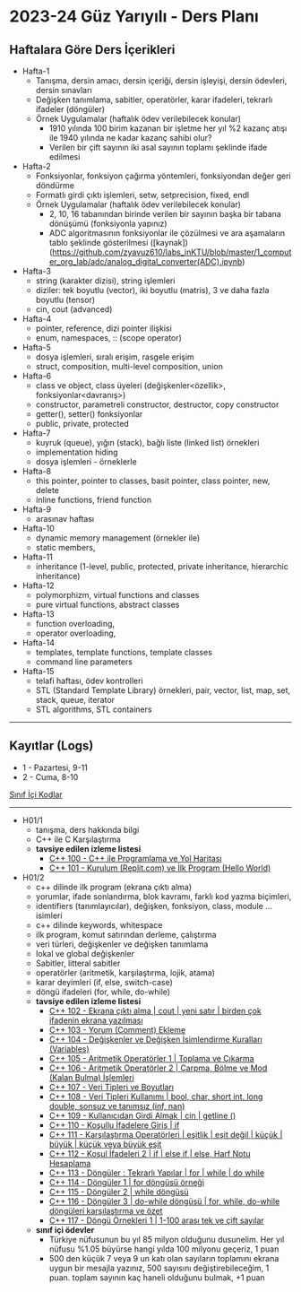 # 2023-24 Güz Yarıyılı - Ders Planı

## Haftalara Göre Ders İçerikleri
* Hafta-1
  * Tanışma, dersin amacı, dersin içeriği, dersin işleyişi, dersin ödevleri, dersin sınavları
  * Değişken tanımlama, sabitler, operatörler, karar ifadeleri, tekrarlı ifadeler (döngüler)
  * Örnek Uygulamalar (haftalık ödev verilebilecek konular)
    * 1910 yılında 100 birim kazanan bir işletme her yıl %2 kazanç atışı ile 1940 yılında ne kadar kazanç sahibi olur?
    * Verilen bir çift sayının iki asal sayının toplamı şeklinde ifade edilmesi
* Hafta-2
  * Fonksiyonlar, fonksiyon çağırma yöntemleri, fonksiyondan değer geri döndürme
  * Formatlı girdi çıktı işlemleri, setw, setprecision, fixed, endl
  * Örnek Uygulamalar (haftalık ödev verilebilecek konular)
    * 2, 10, 16 tabanından birinde verilen bir sayının başka bir tabana dönüşümü (fonksiyonla yapınız)
    * ADC algoritmasının fonksiyonlar ile çözülmesi ve ara aşamaların tablo şeklinde gösterilmesi ([kaynak])(https://github.com/zyavuz610/labs_inKTU/blob/master/1_computer_org_lab/adc/analog_digital_converter(ADC).ipynb)
* Hafta-3
  * string (karakter dizisi), string işlemleri
  * diziler: tek boyutlu (vector), iki boyutlu (matris), 3 ve daha fazla boyutlu (tensor)
  * cin, cout (advanced)
* Hafta-4
  * pointer, reference, dizi pointer ilişkisi
  * enum, namespaces, :: (scope operator)
* Hafta-5
  * dosya işlemleri, sıralı erişim, rasgele erişim
  * struct, composition, multi-level composition, union
* Hafta-6
  * class ve object, class üyeleri (değişkenler<özellik>, fonksiyonlar<davranış>)
  * constructor, parametreli constructor, destructor, copy constructor
  * getter(), setter() fonksiyonlar
  * public, private, protected
* Hafta-7
  * kuyruk (queue), yığın (stack), bağlı liste (linked list) örnekleri
  * implementation hiding
  * dosya işlemleri - örneklerle
* Hafta-8
  * this pointer, pointer to classes, basit pointer, class pointer, new, delete
  * inline functions, friend function
* Hafta-9
  * arasınav haftası
* Hafta-10
  * dynamic memory management (örnekler ile)
  * static members,
* Hafta-11
  * inheritance (1-level, public, protected, private inheritance, hierarchic inheritance)
* Hafta-12
  * polymorphizm, virtual functions and classes
  * pure virtual functions, abstract classes
* Hafta-13
  * function overloading, 
  * operator overloading, 
* Hafta-14
  * templates, template functions, template classes
  * command line parameters
* Hafta-15
  * telafi haftası, ödev kontrolleri
  * STL (Standard Template Library) örnekleri, pair, vector, list, map, set, stack, queue, iterator
  * STL algorithms, STL containers

--- 

## Kayıtlar (Logs)
* 1 - Pazartesi, 9-11
* 2 - Cuma, 8-10

[Sınıf İçi Kodlar](https://replit.com/@ZaferYavuz1/cpp-100a)

---

* H01/1
  * tanışma, ders hakkında bilgi
  * C++ ile C Karşılaştırma
  * **tavsiye edilen izleme listesi**
    * [C++ 100 - C++ ile Programlama ve Yol Haritası](https://www.youtube.com/watch?v=2GFTynfGG90&list=PLqiHvxGteAQdk1kl7dnt_Cvy9veTYVPv9&index=1)
    * [C++ 101 - Kurulum (Replit.com) ve İlk Program (Hello World)](https://www.youtube.com/watch?v=DniXkYikXTY&list=PLqiHvxGteAQdk1kl7dnt_Cvy9veTYVPv9&index=2)
* H01/2
  * c++ dilinde ilk program (ekrana çıktı alma)
  * yorumlar, ifade sonlandırma, blok kavramı, farklı kod yazma biçimleri, 
  * identifiers (tanımlayıcılar), değişken, fonksiyon, class, module ... isimleri
  * c++ dilinde keywords, whitespace
  * ilk program, komut satırından derleme, çalıştırma
  * veri türleri, değişkenler ve değişken tanımlama
  * lokal ve global değişkenler
  * Sabitler, litteral sabitler
  * operatörler (aritmetik, karşılaştırma, lojik, atama)
  * karar deyimleri (if, else, switch-case)
  * döngü ifadeleri (for, while, do-while)
  * **tavsiye edilen izleme listesi**
    * [C++ 102 - Ekrana çıktı alma | cout | yeni satır | birden çok ifadenin ekrana yazılması](https://www.youtube.com/watch?v=aeoW4LDX2GM&list=PLqiHvxGteAQdk1kl7dnt_Cvy9veTYVPv9&index=3)
    * [C++ 103 - Yorum (Comment) Ekleme](https://www.youtube.com/watch?v=qxVvfoXBJ2I&list=PLqiHvxGteAQdk1kl7dnt_Cvy9veTYVPv9&index=4)
    * [C++ 104 - Değişkenler ve Değişken İsimlendirme Kuralları (Variables)](https://www.youtube.com/watch?v=6E_Z-8gW-7s&list=PLqiHvxGteAQdk1kl7dnt_Cvy9veTYVPv9&index=5)
    * [C++ 105 - Aritmetik Operatörler 1 | Toplama ve Çıkarma](https://www.youtube.com/watch?v=7mkoK2cUjI4&list=PLqiHvxGteAQdk1kl7dnt_Cvy9veTYVPv9&index=6)
    * [C++ 106 - Aritmetik Operatörler 2 | Çarpma, Bölme ve Mod (Kalan Bulma) İşlemleri](https://www.youtube.com/watch?v=RVpL0dPoQjM&list=PLqiHvxGteAQdk1kl7dnt_Cvy9veTYVPv9&index=7)
    * [C++ 107 - Veri Tipleri ve Boyutları](https://www.youtube.com/watch?v=jLNKzNrTn2A&list=PLqiHvxGteAQdk1kl7dnt_Cvy9veTYVPv9&index=8)
    * [C++ 108 - Veri Tipleri Kullanımı | bool, char, short int, long double, sonsuz ve tanımsız (inf, nan)](https://www.youtube.com/watch?v=ykaI9gw3zQM&list=PLqiHvxGteAQdk1kl7dnt_Cvy9veTYVPv9&index=9)
    * [C++ 109 - Kullanıcıdan Girdi Almak | cin | getline ()](https://www.youtube.com/watch?v=D1V_kRhzhGE&list=PLqiHvxGteAQdk1kl7dnt_Cvy9veTYVPv9&index=10)
    * [C++ 110 - Koşullu İfadelere Giriş | if](https://www.youtube.com/watch?v=rg8bCswVlnQ&list=PLqiHvxGteAQdk1kl7dnt_Cvy9veTYVPv9&index=11)
    * [C++ 111 - Karşılaştırma Operatörleri | eşitlik | eşit değil | küçük | büyük | küçük veya büyük eşit](https://www.youtube.com/watch?v=4Lp0j1Pl1e0&list=PLqiHvxGteAQdk1kl7dnt_Cvy9veTYVPv9&index=12)
    * [C++ 112 - Koşul İfadeleri 2 | if | else if | else, Harf Notu Hesaplama](https://www.youtube.com/watch?v=vmVHvQr_aVc&list=PLqiHvxGteAQdk1kl7dnt_Cvy9veTYVPv9&index=13)
    * [C++ 113 - Döngüler : Tekrarlı Yapılar | for | while | do while](https://www.youtube.com/watch?v=tF8Tg1EiHeU&list=PLqiHvxGteAQdk1kl7dnt_Cvy9veTYVPv9&index=14)
    * [C++ 114 - Döngüler 1 | for döngüsü örneği](https://www.youtube.com/watch?v=nGCcRHy4Evg&list=PLqiHvxGteAQdk1kl7dnt_Cvy9veTYVPv9&index=15)
    * [C++ 115 - Döngüler 2 | while döngüsü](https://www.youtube.com/watch?v=xI0IUhVwlHE&list=PLqiHvxGteAQdk1kl7dnt_Cvy9veTYVPv9&index=16)
    * [C++ 116 - Döngüler 3 | do-while döngüsü | for, while, do-while döngüleri karşılaştırma ve özet](https://www.youtube.com/watch?v=zZ3pOIQZfhQ&list=PLqiHvxGteAQdk1kl7dnt_Cvy9veTYVPv9&index=17)
    * [C++ 117 - Döngü Örnekleri 1 | 1-100 arası tek ve çift sayılar](https://www.youtube.com/watch?v=4P5WthNPjp0&list=PLqiHvxGteAQdk1kl7dnt_Cvy9veTYVPv9&index=18)
  * **sınıf içi ödevler**
    * Türkiye nüfusunun bu yıl 85 milyon olduğunu dusunelim. Her yıl nüfusu %1.05 büyürse hangi yılda 100 milyonu geçeriz, 1 puan
    * 500 den küçük 7 veya 9 un katı olan sayıların toplamını ekrana uygun bir mesajla yazınız, 500 sayısını değiştirebileceğim, 1 puan. toplam sayının kaç haneli olduğunu bulmak, +1 puan